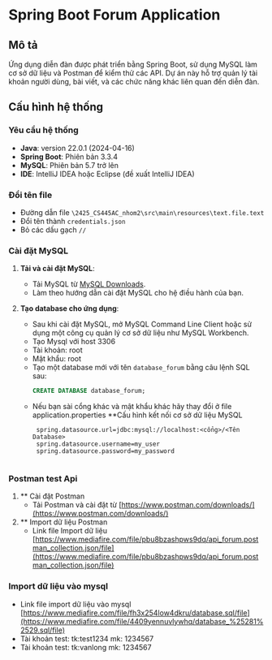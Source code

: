 # Spring Boot Forum Application

## Mô tả
Ứng dụng diễn đàn được phát triển bằng Spring Boot, sử dụng MySQL làm cơ sở dữ liệu và Postman để kiểm thử các API. Dự án này hỗ trợ quản lý tài khoản người dùng, bài viết, và các chức năng khác liên quan đến diễn đàn.

## Cấu hình hệ thống

### Yêu cầu hệ thống
- **Java**: version 22.0.1 (2024-04-16)
- **Spring Boot**: Phiên bản 3.3.4
- **MySQL**: Phiên bản 5.7 trở lên
- **IDE**: IntelliJ IDEA hoặc Eclipse (đề xuất IntelliJ IDEA)

### Đổi tên file 
- Đường dẫn file `\2425_CS445AC_nhom2\src\main\resources\text.file.text`
- Đổi tên thành `credentials.json`
- Bỏ các dấu gạch `//`
### Cài đặt MySQL
1. **Tải và cài đặt MySQL**:
   - Tải MySQL từ [MySQL Downloads](https://dev.mysql.com/downloads/installer/).
   - Làm theo hướng dẫn cài đặt MySQL cho hệ điều hành của bạn.
   
2. **Tạo database cho ứng dụng**:
   - Sau khi cài đặt MySQL, mở MySQL Command Line Client hoặc sử dụng một công cụ quản lý cơ sở dữ liệu như MySQL Workbench.
   - Tạo Mysql với host 3306
   - Tài khoản: root
   - Mật khẩu: root
   - Tạo một database mới với tên `database_forum` bằng câu lệnh SQL sau:
     ```sql
     CREATE DATABASE database_forum;
     ```
   - Nếu bạn sài cổng khác và mật khẩu khác hãy thay đổi ở file application.properties
   **Cấu hình kết nối cơ sở dữ liệu MySQL
     ```properties
      spring.datasource.url=jdbc:mysql://localhost:<cổng>/<Tên Database>
      spring.datasource.username=my_user
      spring.datasource.password=my_password
   ```
   
### Postman test Api
1. ** Cài đặt Postman
   - Tải Postman và cài đặt từ [https://www.postman.com/downloads/](https://www.postman.com/downloads/)
2. ** Import dữ liệu Postman
   - Link file Import dữ liệu [https://www.mediafire.com/file/pbu8bzashpws9dq/api_forum.postman_collection.json/file](https://www.mediafire.com/file/pbu8bzashpws9dq/api_forum.postman_collection.json/file)
     
### Import dữ liệu vào mysql
- Link file import dữ liệu vào mysql [https://www.mediafire.com/file/fh3x254low4dkru/database.sql/file](https://www.mediafire.com/file/4409yennuvlywhq/database_%25281%2529.sql/file)
- Tài khoản test: tk:test1234 mk: 1234567
- Tài khoản test: tk:vanlong mk: 1234567

